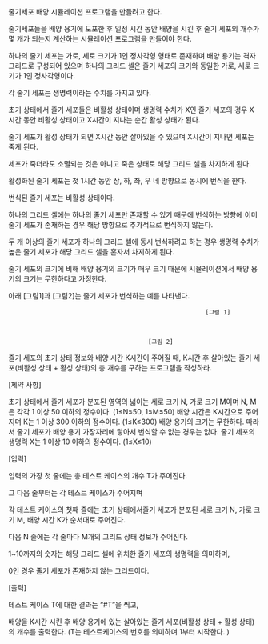 줄기세포 배양 시뮬레이션 프로그램을 만들려고 한다.

줄기세포들을 배양 용기에 도포한 후 일정 시간 동안 배양을 시킨 후 줄기 세포의 개수가 몇 개가 되는지 계산하는 시뮬레이션 프로그램을 만들어야 한다.

 

하나의 줄기 세포는 가로, 세로 크기가 1인 정사각형 형태로 존재하며 배양 용기는 격자 그리드로 구성되어 있으며 하나의 그리드 셀은 줄기 세포의 크기와 동일한 가로, 세로 크기가 1인 정사각형이다.

 

각 줄기 세포는 생명력이라는 수치를 가지고 있다.

초기 상태에서 줄기 세포들은 비활성 상태이며 생명력 수치가 X인 줄기 세포의 경우 X시간 동안 비활성 상태이고 X시간이 지나는 순간 활성 상태가 된다.

줄기 세포가 활성 상태가 되면 X시간 동안 살아있을 수 있으며 X시간이 지나면 세포는 죽게 된다.

세포가 죽더라도 소멸되는 것은 아니고 죽은 상태로 해당 그리드 셀을 차지하게 된다.

 

활성화된 줄기 세포는 첫 1시간 동안 상, 하, 좌, 우 네 방향으로 동시에 번식을 한다.

번식된 줄기 세포는 비활성 상태이다.

하나의 그리드 셀에는 하나의 줄기 세포만 존재할 수 있기 때문에 번식하는 방향에 이미 줄기 세포가 존재하는 경우 해당 방향으로 추가적으로 번식하지 않는다.

두 개 이상의 줄기 세포가 하나의 그리드 셀에 동시 번식하려고 하는 경우 생명력 수치가 높은 줄기 세포가 해당 그리드 셀을 혼자서 차지하게 된다.

 

줄기 세포의 크기에 비해 배양 용기의 크기가 매우 크기 때문에 시뮬레이션에서 배양 용기의 크기는 무한하다고 가정한다.

 

아래 [그림1]과 [그림2]는 줄기 세포가 번식하는 예를 나타낸다.
 

 

                                                           [그림 1]
 

 
                                           [그림 2]

 

줄기 세포의 초기 상태 정보와 배양 시간 K시간이 주어질 때, K시간 후 살아있는 줄기 세포(비활성 상태 + 활성 상태)의 총 개수를 구하는 프로그램을 작성하라.

 
 

[제약 사항]
 

초기 상태에서 줄기 세포가 분포된 영역의 넓이는 세로 크기 N, 가로 크기 M이며 N, M은 각각 1 이상 50 이하의 정수이다. (1≤N≤50, 1≤M≤50)
배양 시간은 K시간으로 주어지며 K는 1 이상 300 이하의 정수이다. (1≤K≤300)
배양 용기의 크기는 무한하다. 따라서 줄기 세포가 배양 용기 가장자리에 닿아서 번식할 수 없는 경우는 없다.
줄기 세포의 생명력 X는 1 이상 10 이하의 정수이다. (1≤X≤10)
 

[입력]
 

입력의 가장 첫 줄에는 총 테스트 케이스의 개수 T가 주어진다.

그 다음 줄부터는 각 테스트 케이스가 주어지며

각 테스트 케이스의 첫째 줄에는 초기 상태에서줄기 세포가 분포된 세로 크기 N, 가로 크기 M, 배양 시간 K가 순서대로 주어진다.

다음 N 줄에는 각 줄마다 M개의 그리드 상태 정보가 주어진다.

1~10까지의 숫자는 해당 그리드 셀에 위치한 줄기 세포의 생명력을 의미하며,

0인 경우 줄기 세포가 존재하지 않는 그리드이다.

 

[출력]
 

테스트 케이스 T에 대한 결과는 “#T”을 찍고,

배양을 K시간 시킨 후 배양 용기에 있는 살아있는 줄기 세포(비활성 상태 + 활성 상태)의 개수를 출력한다. (T는 테스트케이스의 번호를 의미하며 1부터 시작한다. )